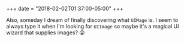 +++
date = "2018-02-02T01:37:00-05:00"
+++

Also, someday I dream of finally discovering what `UIMage` is. I seem to always type it when I'm looking for `UIImage` so maybe it's a magical UI wizard that supplies images? 😜
